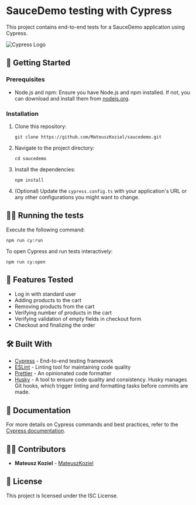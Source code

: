 # SauceDemo testing with Cypress

This project contains end-to-end tests for a SauceDemo application using Cypress.

![Cypress Logo](https://www.cypress.io/images/layouts/cypress-logo.svg)

## 🚀 Getting Started

### Prerequisites

- Node.js and npm: Ensure you have Node.js and npm installed. If not, you can download and install them from [nodejs.org](https://nodejs.org/).

### Installation

1. Clone this repository:
   ```
   git clone https://github.com/MateuszKoziel/saucedemo.git
   ```
2. Navigate to the project directory:
   ```
   cd saucedemo
   ```
3. Install the dependencies:

   ```
   npm install
   ```

4. (Optional) Update the `cypress.config.ts` with your application's URL or any other configurations you might want to change.

## 🏃‍♀️ Running the tests

Execute the following command:

```
npm run cy:run
```

To open Cypress and run tests interactively:

```
npm run cy:open
```

## 📜 Features Tested

- Log in with standard user
- Adding products to the cart
- Removing products from the cart
- Verifying number of products in the cart
- Verifying validation of empty fields in checkout form
- Checkout and finalizing the order

## 🛠️ Built With

- [Cypress](https://www.cypress.io/) - End-to-end testing framework
- [ESLint](https://eslint.org/) - Linting tool for maintaining code quality
- [Prettier](https://prettier.io/) - An opinionated code formatter
- [Husky](https://typicode.github.io/husky/#/) - A tool to ensure code quality and consistency. Husky manages Git hooks, which trigger linting and formatting tasks before commits are made.

## 📖 Documentation

For more details on Cypress commands and best practices, refer to the [Cypress documentation](https://docs.cypress.io/).

## 👩‍💻 Contributors

- **Mateusz Koziel** - [MateuszKoziel](https://github.com/MateuszKoziel)

## 📄 License

This project is licensed under the ISC License.
